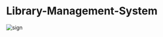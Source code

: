 # Library-Management-System
 
![sign](https://github.com/user-attachments/assets/b7516689-1eed-420e-9ae7-f4ae44900782)
